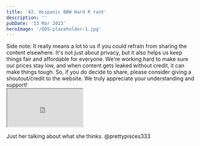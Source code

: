 ```yaml
---
title: '42. Hispanic BBW Hard R rant'
description: ''
pubDate: '13 Mar 2023'
heroImage: '/QOS-placeholder-1.jpg'
---
```

<div class="video_paragraph_header"> Side note: It really means a lot to us if you could refrain from sharing the content elsewhere. It's not just about privacy, but it also helps us keep things fair and affordable for everyone. We're working hard to make sure our prices stay low, and when content gets leaked without credit, it can make things tough. So, if you do decide to share, please consider giving a shoutout/credit to the website. We truly appreciate your understanding and support!</div>

<iframe src="https://drive.google.com/file/d/1hEKfyDnBNFueBTZlVnQNBswlwLlspP70/preview" width="200" height="100" allow="autoplay" allowfullscreen="allowfullscreen"></iframe>

Just her talking about what she thinks. @prettypisces333
<br>
<br>
<!---<a class="read_more" href="https://drive.google.com/file/d/1hEKfyDnBNFueBTZlVnQNBswlwLlspP70/view?usp=sharing">Download</a>--->